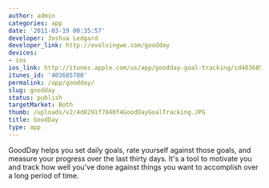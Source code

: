 ```yaml
---
author: admin
categories: app
date: '2011-03-19 00:35:57'
developer: Joshua Ledgard
developer_link: http://evolvingwe.com/goodday
devices: 
- ios
ios_link: http://itunes.apple.com/us/app/goodday-goal-tracking/id403685780?mt=8
itunes_id: '403685780'
permalink: /app/goodday/
slug: goodday
status: publish
targetMarket: Both
thumb: /uploads/v2/4d8291f7040f4GoodDayGoalTracking.JPG
title: GoodDay
type: app
---
```


GoodDay helps you set daily goals, rate yourself against those goals, and measure your progress over the last thirty days. It's a tool to motivate you and track how well you've done against things you want to accomplish over a long period of time.
